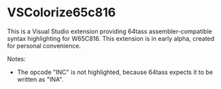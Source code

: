 # VSColorize65c816
This is a Visual Studio extension providing 64tass assembler-compatible syntax highlighting for W65C816. This extension is in early alpha, created for personal convenience.

Notes:
* The opcode "INC" is not highlighted, because 64tass expects it to be written as "INA".
